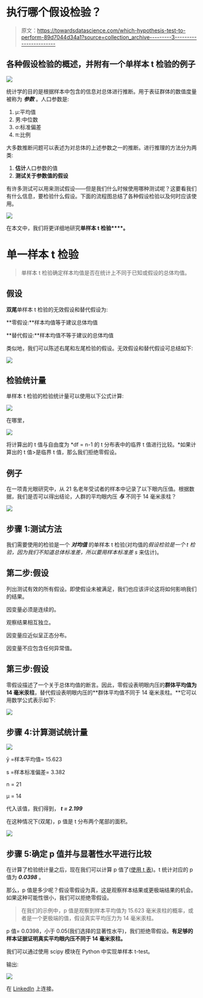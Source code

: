 # 执行哪个假设检验？

> 原文：<https://towardsdatascience.com/which-hypothesis-test-to-perform-89d7044d34a1?source=collection_archive---------3----------------------->

## 各种假设检验的概述，并附有一个单样本 t 检验的例子

![](img/c4c7f92159fd26875d1d0ddb46dbd3c9.png)

统计学的目的是根据样本中包含的信息对总体进行推断。用于表征群体的数值度量被称为 ***参数*** 。人口参数是:

1.  μ:平均值
2.  男:中位数
3.  σ:标准偏差
4.  π:比例

大多数推断问题可以表述为对总体的上述参数之一的推断。进行推理的方法分为两类:

1.  **估计**人口参数的值
2.  **测试关于参数值的假设**

有许多测试可以用来测试假设——但是我们什么时候使用哪种测试呢？这要看我们有什么信息，要检验什么假设。下面的流程图总结了各种假设检验以及何时应该使用。

![](img/c2ec84f5cafd071bf3a361f95fed5b6b.png)

在本文中，我们将更详细地研究**单样本 t 检验****。**

# 单一样本 t 检验

> 单样本 t 检验确定样本均值是否在统计上不同于已知或假设的总体均值。

## **假设**

**双尾**单样本 t 检验的无效假设和替代假设为:

**零假设:**样本均值等于建议总体均值

**替代假设:**样本均值不等于建议的总体均值

类似地，我们可以陈述右尾和左尾检验的假设。无效假设和替代假设可总结如下:

![](img/a9111cb9e95ced7910e6374f8c0aef9a.png)

## 检验统计量

单样本 t 检验的检验统计量可以使用以下公式计算:

![](img/0577a7f600a1cea9fd43a3c8216856d9.png)

在哪里，

![](img/56b97937082f5ed3fb5b35565bd6250f.png)

将计算出的 t 值与自由度为 *df = n-1 的 t 分布表中的临界 t 值进行比较。*如果计算出的 t 值>是临界 t 值，那么我们拒绝零假设。

## 例子

在一项青光眼研究中，从 21 名老年受试者的样本中记录了以下眼内压值。根据数据，我们是否可以得出结论，人群的平均眼内压 ***与*** 不同于 14 毫米汞柱？

![](img/36b21b7eb5f62a7c5c4a3c226cd5cf76.png)

## 步骤 1:测试方法

我们需要使用的检验是一个 ***对均值*** 的单样本 t 检验(对均值的*假设检验是一个 t 检验，因为我们不知道总体标准差，所以要用样本标准差 s* 来估计)。

## **第二步:假设**

列出测试有效的所有假设。即使假设未被满足，我们也应该评论这将如何影响我们的结果。

因变量必须是连续的。

观察结果相互独立。

因变量应近似呈正态分布。

因变量不应包含任何异常值。

## 第三步:假设

零假设描述了一个关于总体均值的断言。因此，零假设表明眼内压的**群体平均值为 14 毫米汞柱**，替代假设表明眼内压的**群体平均值不同于 14 毫米汞柱。**它可以用数学公式表示如下:

![](img/2adb2bd19822f1b92ab0adf4b4d8dc48.png)

## 步骤 4:计算测试统计量

![](img/0577a7f600a1cea9fd43a3c8216856d9.png)

ȳ =样本平均值= 15.623

s =样本标准偏差= 3.382

n = 21

μ = 14

代入该值，我们得到， ***t = 2.199***

在这种情况下(双尾)，p 值是 t 分布两个尾部的面积。

![](img/f704edfb1094a10b3618ca5182634180.png)

## 步骤 5:确定 p 值并与显著性水平进行比较

在计算了检验统计量之后，现在我们可以计算 p 值了([使用 t 表](http://www.ttable.org/))。t 统计对应的 p 值为 ***0.0398*** 。

那么，p 值是多少呢？假设零假设为真，这是观察样本结果或更极端结果的机会。如果这种可能性很小，我们可以拒绝零假设。

> 在我们的示例中，p 值是观察到样本平均值为 15.623 毫米汞柱的概率，或者是一个更极端的值，假设真实平均压力为 14 毫米汞柱。

p 值= 0.0398，小于 0.05(我们选择的显著性水平)，我们拒绝零假设。**有足够的样本证据证明真实平均眼内压不同于 14 毫米汞柱。**

我们可以通过使用 scipy 模块在 Python 中实现单样本 t-test。

输出:

![](img/ef5e0cba0ba437212beb22e4fd81ae04.png)

在 [LinkedIn](https://www.linkedin.com/in/rohan-joseph-b39a86aa/) 上连接。